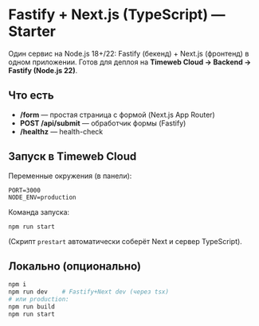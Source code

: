 # Fastify + Next.js (TypeScript) — Starter

Один сервис на Node.js 18+/22: Fastify (бекенд) + Next.js (фронтенд) в одном приложении.
Готов для деплоя на **Timeweb Cloud → Backend → Fastify (Node.js 22)**.

## Что есть
- **/form** — простая страница с формой (Next.js App Router)
- **POST /api/submit** — обработчик формы (Fastify)
- **/healthz** — health-check

## Запуск в Timeweb Cloud
Переменные окружения (в панели):
```
PORT=3000
NODE_ENV=production
```

Команда запуска:
```
npm run start
```

(Скрипт `prestart` автоматически соберёт Next и сервер TypeScript).

## Локально (опционально)
```bash
npm i
npm run dev    # Fastify+Next dev (через tsx)
# или production:
npm run build
npm run start
```
